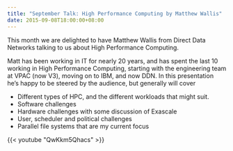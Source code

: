 ```yaml
---
title: "September Talk: High Performance Computing by Matthew Wallis"
date: 2015-09-08T18:00:00+08:00
---
```


This month we are delighted to have Matthew Wallis from Direct Data
Networks talking to us about High Performance Computing.
<!--more-->

Matt has been working in IT for nearly 20 years, and has spent the
last 10 working in High Performance Computing, starting with the
engineering team at VPAC (now V3), moving on to IBM, and now DDN. In
this presentation he’s happy to be steered by the audience, but
generally will cover

* Different types of HPC, and the different workloads that might suit.
* Software challenges
* Hardware challenges with some discussion of Exascale
* User, scheduler and political challenges
* Parallel file systems that are my current focus

{{< youtube "QwKkm5Qhacs" >}}
